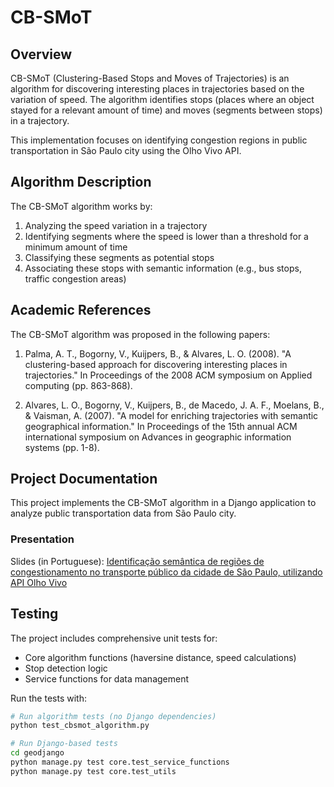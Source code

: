 # CB-SMoT

## Overview
CB-SMoT (Clustering-Based Stops and Moves of Trajectories) is an algorithm for discovering interesting places in trajectories based on the variation of speed. The algorithm identifies stops (places where an object stayed for a relevant amount of time) and moves (segments between stops) in a trajectory.

This implementation focuses on identifying congestion regions in public transportation in São Paulo city using the Olho Vivo API.

## Algorithm Description
The CB-SMoT algorithm works by:
1. Analyzing the speed variation in a trajectory
2. Identifying segments where the speed is lower than a threshold for a minimum amount of time
3. Classifying these segments as potential stops
4. Associating these stops with semantic information (e.g., bus stops, traffic congestion areas)

## Academic References
The CB-SMoT algorithm was proposed in the following papers:

1. Palma, A. T., Bogorny, V., Kuijpers, B., & Alvares, L. O. (2008). "A clustering-based approach for discovering interesting places in trajectories." In Proceedings of the 2008 ACM symposium on Applied computing (pp. 863-868).

2. Alvares, L. O., Bogorny, V., Kuijpers, B., de Macedo, J. A. F., Moelans, B., & Vaisman, A. (2007). "A model for enriching trajectories with semantic geographical information." In Proceedings of the 15th annual ACM international symposium on Advances in geographic information systems (pp. 1-8).

## Project Documentation
This project implements the CB-SMoT algorithm in a Django application to analyze public transportation data from São Paulo city.

### Presentation
Slides (in Portuguese): [Identificação semântica de regiões de congestionamento no transporte público da cidade de São Paulo, utilizando API Olho Vivo](https://drive.google.com/open?id=108H7DcA4e-1lTS9Nd5uoH5anfThruVe14oZFPv1kka0)

## Testing
The project includes comprehensive unit tests for:
- Core algorithm functions (haversine distance, speed calculations)
- Stop detection logic
- Service functions for data management

Run the tests with:
```bash
# Run algorithm tests (no Django dependencies)
python test_cbsmot_algorithm.py

# Run Django-based tests
cd geodjango
python manage.py test core.test_service_functions
python manage.py test core.test_utils
```
